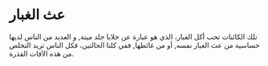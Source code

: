 # عث الغبار

تلك الكائنات تحب أكل الغبار، الذي هو عبارة عن خلايا جلد ميتة, و العديد من الناس
لديها حساسية من عث الغبار نفسه, أو من غائطها, ففي كلتا الحالتين، فكل الناس تريد
التخلص من هذه الآفات القذرة.
